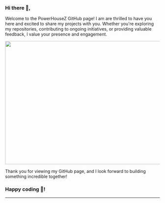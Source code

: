 ### Hi there 👋,

Welcome to the PowerHouseZ GitHub page! I am are thrilled to have you here and excited to share my projects with you. Whether you're exploring my repositories, contributing to ongoing initiatives, or providing valuable feedback, I value your presence and engagement.

<p>
  <img src= "https://cdn.dribbble.com/users/1454037/screenshots/5360175/apartments-animated-dribbler-bottom.gif" width="900" height="400">
</p>

Thank you for viewing my GitHub page, and I look forward to building something incredible together!

### Happy coding 🚀! 
___

<!--


**PowerHouseZ/PowerHouseZ** is a ✨ _special_ ✨ repository because its `README.md` (this file) appears on your GitHub profile.

Here are some ideas to get you started:

-
- 🌱 I’m currently learning ...
- 👯 I’m looking to collaborate on ...
- 🤔 I’m looking for help with ...
- 💬 Ask me about ...
- 📫 How to reach me: ...
- 😄 Pronouns: ...
- ⚡ Fun fact: ...
-->
